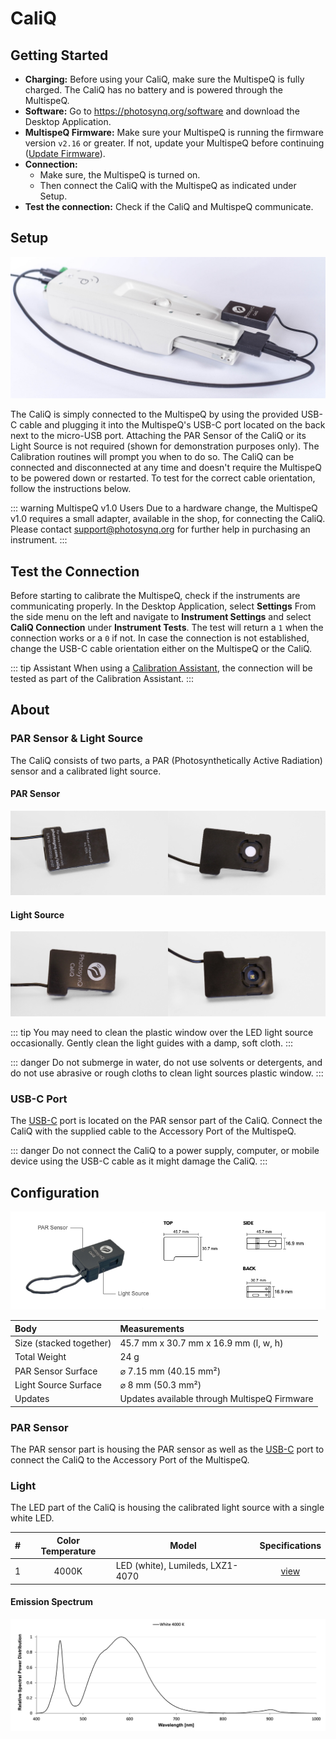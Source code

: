 # CaliQ

## Getting Started

+ **Charging:** Before using your CaliQ, make sure the MultispeQ is fully charged. The CaliQ has no battery and is powered through the MultispeQ.
+ **Software:** Go to <https://photosynq.org/software> and download the Desktop Application.
+ **MultispeQ Firmware:** Make sure your MultispeQ is running the firmware version `v2.16` or greater. If not, update your MultispeQ before continuing ([Update Firmware](./firmware-updates.md)).
+ **Connection:**
  + Make sure, the MultispeQ is turned on.
  + Then connect the CaliQ with the MultispeQ as indicated under Setup.
+ **Test the connection:** Check if the CaliQ and MultispeQ communicate.

## Setup

![CaliQ attached to the MultispeQ v2.0 - For the Setup it is **only required** to plug in the CaliQ using the USB-C cable, not to clamp the PAR Sensor or attaching the Light Source (shown for demonstration purposes only).](./images/multispeq-caliq-setup.jpg)

The CaliQ is simply connected to the MultispeQ by using the provided USB-C cable and plugging it into the MultispeQ's USB-C port located on the back next to the micro-USB port. Attaching the PAR Sensor of the CaliQ or its Light Source is not required (shown for demonstration purposes only). The Calibration routines will prompt you when to do so. The CaliQ can be connected and disconnected at any time and doesn't require the MultispeQ to be powered down or restarted. To test for the correct cable orientation, follow the instructions below.

::: warning MultispeQ v1.0 Users
Due to a hardware change, the MultispeQ v1.0 requires a small adapter, available in the shop, for connecting the CaliQ. Please contact <support@photosynq.org> for further help in purchasing an instrument.
:::

## Test the Connection

Before starting to calibrate the MultispeQ, check if the instruments are communicating properly. In the Desktop Application, select **Settings** From the side menu on the left and navigate to **Instrument Settings** and select **CaliQ Connection** under **Instrument Tests**. The test will return a `1` when the connection works or a `0` if not. In case the connection is not established, change the USB-C cable orientation either on the MultispeQ or the CaliQ.

::: tip Assistant
When using a [Calibration Assistant](../instruments/instrument-calibrations.md), the connection will be tested as part of the Calibration Assistant.
:::

## About

<!-- ![MultispeQ v2.0 side and back view](./images/multispeq-v2.0-views.png) -->

### PAR Sensor & Light Source

The CaliQ consists of two parts, a PAR (Photosynthetically Active Radiation) sensor and a calibrated light source.

#### PAR Sensor

![The CaliQ PAR Sensor - The top side on the left and the bottom side that fits over the MultispeQ's light guides when clamped.](./images/caliq-par-sensor.jpg)

#### Light Source

![The CaliQ Light Source - The top side on the left and the bottom side that clamps on to the MultispeQ's PAR sensor on the right.](./images/caliq-light-source.jpg)

::: tip
You may need to clean the plastic window over the LED light source occasionally. Gently clean the light guides with a damp, soft cloth.
:::

::: danger
Do not submerge in water, do not use solvents or detergents, and do not use abrasive or rough cloths to clean light sources plastic window.
:::

### USB-C Port

The [USB-C](https://en.wikipedia.org/wiki/USB-C) port is located on the PAR sensor part of the CaliQ. Connect the CaliQ with the supplied cable to the Accessory Port of the MultispeQ.

::: danger
Do not connect the CaliQ to a power supply, computer, or mobile device using the USB-C cable as it might damage the CaliQ.
:::

## Configuration

![CaliQ measurements](./images/caliq-measurements.png)

| Body                    | Measurements                                 |
| :---------------------- | :------------------------------------------- |
| Size (stacked together) | 45.7 mm x 30.7 mm x 16.9 mm (l, w, h)        |
| Total Weight            | 24 g                                         |
| PAR Sensor Surface      | ⌀ 7.15 mm (40.15 mm²)                        |
| Light Source Surface    | ⌀ 8 mm (50.3 mm²)                            |
| Updates                 | Updates available through MultispeQ Firmware |

### PAR Sensor

The PAR sensor part is housing the PAR sensor as well as the [USB-C](https://en.wikipedia.org/wiki/USB-C) port to connect the CaliQ to the Accessory Port of the MultispeQ.

### Light

The LED part of the CaliQ is housing the calibrated light source with a single white LED.

|   #   | Color Temperature | Model                            |  Specifications  |
| :---: | :---------------: | -------------------------------- | :--------------: |
|   1   |       4000K       | LED (white), Lumileds, LXZ1-4070 | [view][LXZDS120] |

#### Emission Spectrum

![Emission spectrum for the LED - Emission normalized to maximum emission peak](./images/caliq-led-emission-spectrum.png)

[LXZDS120]: https://www.lumileds.com/uploads/404/DS120-pdf
